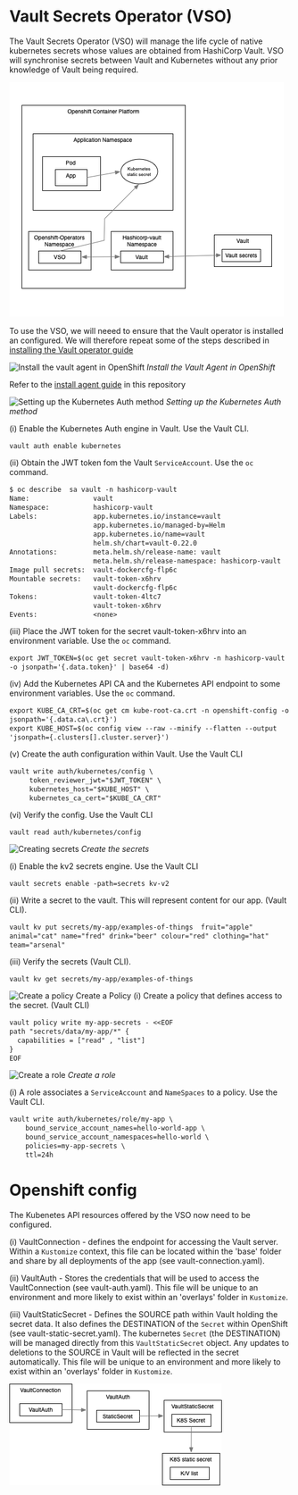 # Vault Secrets Operator (VSO) 
The Vault Secrets Operator (VSO) will manage the life cycle of native kubernetes secrets whose values are obtained from HashiCorp Vault. VSO will synchronise secrets between Vault and Kubernetes without any prior knowledge of Vault being required. 

![VSO arch](../img/vso/vso-arch.png) 

To use the VSO, we will neeed to ensure that the Vault operator is installed an configured. We will therefore repeat some of the steps described in [installing the Vault operator guide](../README.md)

![Install the vault agent in OpenShift](../img/one.png)  *Install the Vault Agent in OpenShift* 

Refer to the [install agent guide](../install-agent.md) in this repository  



![Setting up the Kubernetes Auth method](../img/two.png)  *Setting up the Kubernetes Auth method*

(i) Enable the Kubernetes Auth engine in Vault. Use the Vault CLI. 

```
vault auth enable kubernetes
```

(ii) Obtain the JWT token fom the Vault `ServiceAccount`. Use the `oc` command. 
```
$ oc describe  sa vault -n hashicorp-vault         
Name:                vault
Namespace:           hashicorp-vault
Labels:              app.kubernetes.io/instance=vault
                     app.kubernetes.io/managed-by=Helm
                     app.kubernetes.io/name=vault
                     helm.sh/chart=vault-0.22.0
Annotations:         meta.helm.sh/release-name: vault
                     meta.helm.sh/release-namespace: hashicorp-vault
Image pull secrets:  vault-dockercfg-flp6c
Mountable secrets:   vault-token-x6hrv
                     vault-dockercfg-flp6c
Tokens:              vault-token-4ltc7
                     vault-token-x6hrv
Events:              <none>
```

(iii) Place the JWT token for the secret vault-token-x6hrv into an environment variable. Use the `oc` command. 

```
export JWT_TOKEN=$(oc get secret vault-token-x6hrv -n hashicorp-vault -o jsonpath='{.data.token}' | base64 -d)
```

(iv) Add the Kubernetes API CA and the Kubernetes API endpoint to some environment variables. Use the `oc` command. 

```
export KUBE_CA_CRT=$(oc get cm kube-root-ca.crt -n openshift-config -o jsonpath='{.data.ca\.crt}') 
export KUBE_HOST=$(oc config view --raw --minify --flatten --output 'jsonpath={.clusters[].cluster.server}')
```

(v) Create the auth configuration within Vault. Use the Vault CLI 


```
vault write auth/kubernetes/config \
     token_reviewer_jwt="$JWT_TOKEN" \
     kubernetes_host="$KUBE_HOST" \
     kubernetes_ca_cert="$KUBE_CA_CRT" 
```

(vi) Verify the config. Use the Vault CLI

```
vault read auth/kubernetes/config
```

![Creating secrets](../img/three.png) *Create the secrets* 



(i) Enable the kv2 secrets engine. Use the Vault CLI 

```
vault secrets enable -path=secrets kv-v2
```

(ii) Write a  secret  to the vault. This will represent content for our app. (Vault CLI).

```
vault kv put secrets/my-app/examples-of-things  fruit="apple" animal="cat" name="fred" drink="beer" colour="red" clothing="hat" team="arsenal"  
```

(iii) Verify the secrets (Vault CLI). 

```
vault kv get secrets/my-app/examples-of-things 
```

![Create a policy](../img/four.png)  Create a Policy 
(i) Create a policy that defines access to the secret. (Vault CLI) 

```
vault policy write my-app-secrets - <<EOF
path "secrets/data/my-app/*" {
  capabilities = ["read" , "list"]
}
EOF
```





![Create a role](../img/five.png) *Create a role*  

(i) A role associates a `ServiceAccount` and `NameSpaces` to a policy. Use the Vault CLI. 


```
vault write auth/kubernetes/role/my-app \
    bound_service_account_names=hello-world-app \
    bound_service_account_namespaces=hello-world \
    policies=my-app-secrets \
    ttl=24h
```

 



# Openshift config 
The Kubenetes API resources offered by the VSO now need to be configured. 

(i) VaultConnection - defines the endpoint for accessing the Vault server. Within a `Kustomize` context, this file can be located within the 'base' folder and share by all deployments of the app (see vault-connection.yaml). 

(ii) VaultAuth - Stores the credentials that will be used to access the VaultConnection (see vault-auth.yaml). This file will be unique to an environment and more likely to exist within an 'overlays' folder in `Kustomize`.  

(iii) VaultStaticSecret - Defines the SOURCE path within Vault holding the secret data. It also defines the DESTINATION of the `Secret` within OpenShift (see vault-static-secret.yaml).  The kubernetes `Secret` (the DESTINATION) will be managed directly from this `VaultStaticSecret` object. Any updates to deletions to the SOURCE in Vault will be reflected in the secret automatically.  This file will be unique to an environment and more likely to exist within an 'overlays' folder in `Kustomize`.  


![VSO crd](../img/vso/vso-crd.png) 